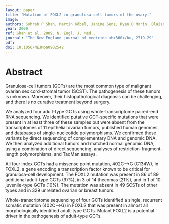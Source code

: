 ```yaml
---
layout: paper
title: "Mutation of FOXL2 in granulosa-cell tumors of the ovary."
image: 
authors: Sohrab P Shah, Martin Köbel, Janine Senz, Ryan D Morin, Blaise A Clarke, Kimberly C Wiegand, Gillian Leung, Abdalnasser Zayed, Erika Mehl, Steve E Kalloger, Mark Sun, Ryan Giuliany, Erika Yorida, Steven Jones, Richard Varhol, Kenneth D Swenerton, Dianne Miller, Philip B Clement, Colleen Crane, Jason Madore, Diane Provencher, Peter Leung, Anna DeFazio, Jaswinder Khattra, Gulisa Turashvili, Yongjun Zhao, Thomas Zeng, J N Mark Glover, Barbara Vanderhyden, Chengquan Zhao, Christine A Parkinson, Mercedes Jimenez-Linan, David D L Bowtell, Anne-Marie Mes-Masson, James D Brenton, Samuel A Aparicio, Niki Boyd, Martin Hirst, C Blake Gilks, Marco Marra, David G Huntsman
year: 2009
ref: Shah et al. 2009. N. Engl. J. Med..
journal: "The New England journal of medicine <b>360</b>, 2719-29"
pdf: 
doi: 10.1056/NEJMoa0902542
---
```


# Abstract

Granulosa-cell tumors (GCTs) are the most common type of malignant ovarian sex cord-stromal tumor (SCST). The pathogenesis of these tumors is unknown. Moreover, their histopathological diagnosis can be challenging, and there is no curative treatment beyond surgery.

We analyzed four adult-type GCTs using whole-transcriptome paired-end RNA sequencing. We identified putative GCT-specific mutations that were present in at least three of these samples but were absent from the transcriptomes of 11 epithelial ovarian tumors, published human genomes, and databases of single-nucleotide polymorphisms. We confirmed these variants by direct sequencing of complementary DNA and genomic DNA. We then analyzed additional tumors and matched normal genomic DNA, using a combination of direct sequencing, analyses of restriction-fragment-length polymorphisms, and TaqMan assays.

All four index GCTs had a missense point mutation, 402C-->G (C134W), in FOXL2, a gene encoding a transcription factor known to be critical for granulosa-cell development. The FOXL2 mutation was present in 86 of 89 additional adult-type GCTs (97%), in 3 of 14 thecomas (21%), and in 1 of 10 juvenile-type GCTs (10%). The mutation was absent in 49 SCSTs of other types and in 329 unrelated ovarian or breast tumors.

Whole-transcriptome sequencing of four GCTs identified a single, recurrent somatic mutation (402C-->G) in FOXL2 that was present in almost all morphologically identified adult-type GCTs. Mutant FOXL2 is a potential driver in the pathogenesis of adult-type GCTs.

